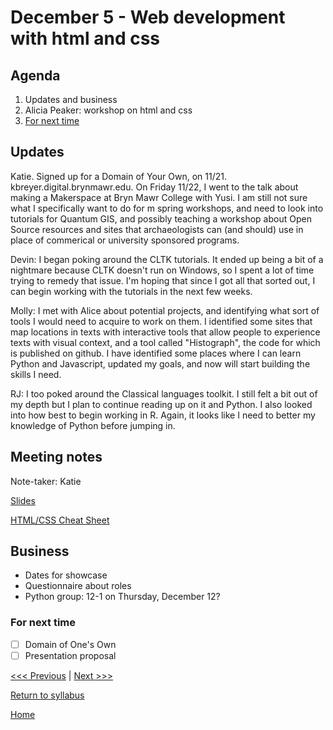 # December 5 - Web development with html and css

## Agenda
1. Updates and business
2. Alicia Peaker: workshop on html and css
3. [For next time](#for-next-time)

## Updates

Katie. Signed up for a Domain of Your Own, on 11/21. kbreyer.digital.brynmawr.edu. On Friday 11/22, I went to the talk about making a Makerspace at Bryn Mawr College with Yusi. I am still not sure what I specifically want to do for m spring workshops, and need to look into tutorials for Quantum GIS, and possibly teaching a workshop about Open Source resources and sites that archaeologists can (and should) use in place of commerical or university sponsored programs.

Devin: I began poking around the CLTK tutorials. It ended up being a bit of a nightmare because CLTK doesn't run on Windows, so I spent a lot of time trying to remedy that issue. I'm hoping that since I got all that sorted out, I can begin working with the tutorials in the next few weeks.

Molly: I met with Alice about potential projects, and identifying what sort of tools I would need to acquire to work on them. I identified some sites that map locations in texts with interactive tools that allow people to experience texts with visual context, and a tool called "Histograph", the code for which is published on github. I have identified some places where I can learn Python and Javascript, updated my goals, and now will start building the skills I need.

RJ: I too poked around the Classical languages toolkit. I still felt a bit out of my depth but I plan to continue reading up on it and Python. I also looked into how best to begin working in R. Again, it looks like I need to better my knowledge of Python before jumping in.

## Meeting notes
Note-taker: Katie

[Slides](https://docs.google.com/presentation/d/145fzWCTX0Q_0InsRWzNDUYmjELvEgiaRnHfTKk0fwLk/edit?usp=sharing)

[HTML/CSS Cheat Sheet](https://docs.google.com/document/d/1GjgCykzeN6zcBO0gVX0K43ZHYfNn90ePTyGjkIntMLY/edit?usp=sharing)

## Business
- Dates for showcase
- Questionnaire about roles
- Python group: 12-1 on Thursday, December 12?

### For next time
- [ ] Domain of One's Own
- [ ] Presentation proposal

[<<< Previous](/sessions/11-21-disciplines.md) | [Next >>>]()

[Return to syllabus](/syllabus.md)

[Home](/README.md)
